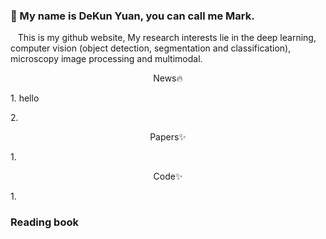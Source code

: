 ###  👋 My name is DeKun Yuan, you can call me Mark.
<div background-color='#666666'> 
  <p font-size='36px'>
    &nbsp&nbsp This is my github website, My research interests lie in the deep learning, computer vision (object detection, segmentation and classification), microscopy image processing and multimodal.
 <p>
   <div >
     <p align="center">News🔥</p>
     <p>1. hello</p>
     <p>2.</p>
   </div>
  <div>
    <p align="center">Papers✨</p>
    <p>1. </p>
  </div>
  <div >
    <p align="center">Code✨</p>
    <p>1. </p>
  </div>
</div>


### Reading book
<!--
**sdydk/sdydk** is a ✨ _special_ ✨ repository because its `README.md` (this file) appears on your GitHub profile.

Here are some ideas to get you started:

- 🔭 I’m currently working on ...
- 🌱 I’m currently learning ...
- 👯 I’m looking to collaborate on ...
- 🤔 I’m looking for help with ...
- 💬 Ask me about ...
- 📫 How to reach me: ...
- 😄 Pronouns: ...
- ⚡ Fun fact: ...
-->

